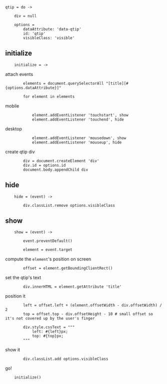 
	qtip = do ->

		div = null

		options =
			dataAttribute: 'data-qtip'
			id: 'qtip'
			visibleClass: 'visible'

## initialize

		initialize = ->

attach events

			elements = document.querySelectorAll "[title][#{options.dataAttribute}]"

			for element in elements

mobile

				element.addEventListener 'touchstart', show
				element.addEventListener 'touchend', hide

desktop

				element.addEventListener 'mousedown', show
				element.addEventListener 'mouseup', hide

create qtip div

			div = document.createElement 'div'
			div.id = options.id
			document.body.appendChild div

## hide

		hide = (event) ->

			div.classList.remove options.visibleClass

## show

		show = (event) ->

			event.preventDefault()

			element = event.target

compute the `element`'s position on screen

			offset = element.getBoundingClientRect()

set the qtip's text

			div.innerHTML = element.getAttribute 'title'

position it

			left = offset.left + (element.offsetWidth - div.offsetWidth) / 2
			top = offset.top - div.offsetHeight - 10 # small offset so it's not covered up by the user's finger

			div.style.cssText = """
				left: #{left}px;
				top: #{top}px;
			"""

show it

			div.classList.add options.visibleClass

go!

		initialize()